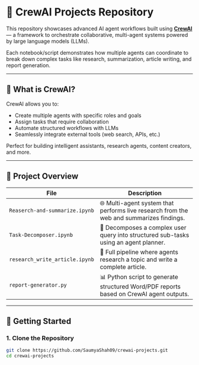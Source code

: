 # 🤖 CrewAI Projects Repository

This repository showcases advanced AI agent workflows built using **[CrewAI](https://docs.crewai.com/)** — a framework to orchestrate collaborative, multi-agent systems powered by large language models (LLMs).

Each notebook/script demonstrates how multiple agents can coordinate to break down complex tasks like research, summarization, article writing, and report generation.

---

## 🧠 What is CrewAI?

CrewAI allows you to:
- Create multiple agents with specific roles and goals
- Assign tasks that require collaboration
- Automate structured workflows with LLMs
- Seamlessly integrate external tools (web search, APIs, etc.)

Perfect for building intelligent assistants, research agents, content creators, and more.

---

## 📂 Project Overview

| File | Description |
|------|-------------|
| `Reaserch-and-summarize.ipynb` | 🌐 Multi-agent system that performs live research from the web and summarizes findings. |
| `Task-Decomposer.ipynb` | 🧩 Decomposes a complex user query into structured sub-tasks using an agent planner. |
| `research_write_article.ipynb` | 📝 Full pipeline where agents research a topic and write a complete article. |
| `report-generator.py` | 📊 Python script to generate structured Word/PDF reports based on CrewAI agent outputs. |

---

## 🚀 Getting Started

### 1. Clone the Repository

```bash
git clone https://github.com/SaumyaShah09/crewai-projects.git
cd crewai-projects
